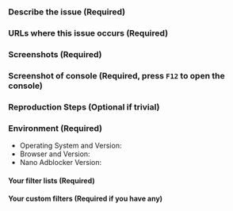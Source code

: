 <!--
More information you provide faster will your issue be resolved!

For missed ad, popup, and hard (allow ads or leave type) anti-adblock, please open issue in uAssets instead:
https://github.com/uBlockOrigin/uAssets
uBlock Origin version that Nano Adblocker uses can be found in About section of Nano Dashboard.

For suggestions and bugs, please open issue in NanoCore instead:
https://github.com/NanoAdblocker/NanoCore/issues
-->
### Describe the issue (Required)


### URLs where this issue occurs (Required)


### Screenshots (Required)


### Screenshot of console (Required, press `F12` to open the console)


### Reproduction Steps (Optional if trivial)
<!--
I cannot read your mind, write down what is in your head!
-->


### Environment (Required)

- Operating System and Version: 
- Browser and Version: 
- Nano Adblocker Version: 

#### Your filter lists (Required)
<!--
List filters you have enabled or disabled from the default settings.
-->


#### Your custom filters (Required if you have any)

